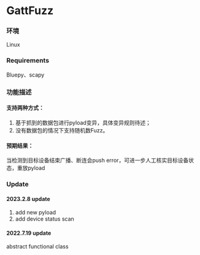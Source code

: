 # GattFuzz

### 环境
Linux

### Requirements
Bluepy、scapy

### 功能描述

#### 支持两种方式：

1. 基于抓到的数据包进行pyload变异，具体变异规则待述；
2. 没有数据包的情况下支持随机数Fuzz。

#### 预期结果：

当检测到目标设备结束广播、断连会push error，可进一步人工核实目标设备状态，重放pyload

### Update

#### 2023.2.8 update
1. add new pyload
2. add device status scan

#### 2022.7.19 update
abstract functional class
